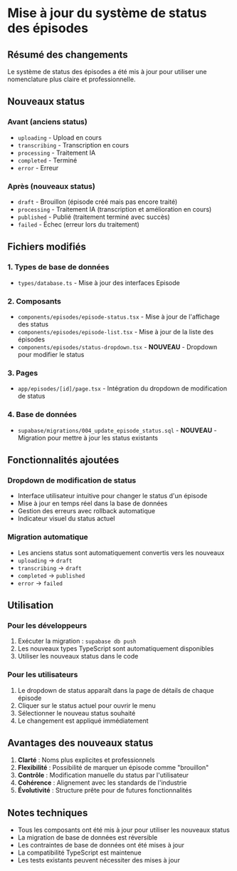 # Mise à jour du système de status des épisodes

## Résumé des changements

Le système de status des épisodes a été mis à jour pour utiliser une nomenclature plus claire et professionnelle.

## Nouveaux status

### Avant (anciens status)
- `uploading` - Upload en cours
- `transcribing` - Transcription en cours
- `processing` - Traitement IA
- `completed` - Terminé
- `error` - Erreur

### Après (nouveaux status)
- `draft` - Brouillon (épisode créé mais pas encore traité)
- `processing` - Traitement IA (transcription et amélioration en cours)
- `published` - Publié (traitement terminé avec succès)
- `failed` - Échec (erreur lors du traitement)

## Fichiers modifiés

### 1. Types de base de données
- `types/database.ts` - Mise à jour des interfaces Episode

### 2. Composants
- `components/episodes/episode-status.tsx` - Mise à jour de l'affichage des status
- `components/episodes/episode-list.tsx` - Mise à jour de la liste des épisodes
- `components/episodes/status-dropdown.tsx` - **NOUVEAU** - Dropdown pour modifier le status

### 3. Pages
- `app/episodes/[id]/page.tsx` - Intégration du dropdown de modification de status

### 4. Base de données
- `supabase/migrations/004_update_episode_status.sql` - **NOUVEAU** - Migration pour mettre à jour les status existants

## Fonctionnalités ajoutées

### Dropdown de modification de status
- Interface utilisateur intuitive pour changer le status d'un épisode
- Mise à jour en temps réel dans la base de données
- Gestion des erreurs avec rollback automatique
- Indicateur visuel du status actuel

### Migration automatique
- Les anciens status sont automatiquement convertis vers les nouveaux
- `uploading` → `draft`
- `transcribing` → `draft`
- `completed` → `published`
- `error` → `failed`

## Utilisation

### Pour les développeurs
1. Exécuter la migration : `supabase db push`
2. Les nouveaux types TypeScript sont automatiquement disponibles
3. Utiliser les nouveaux status dans le code

### Pour les utilisateurs
1. Le dropdown de status apparaît dans la page de détails de chaque épisode
2. Cliquer sur le status actuel pour ouvrir le menu
3. Sélectionner le nouveau status souhaité
4. Le changement est appliqué immédiatement

## Avantages des nouveaux status

1. **Clarté** : Noms plus explicites et professionnels
2. **Flexibilité** : Possibilité de marquer un épisode comme "brouillon"
3. **Contrôle** : Modification manuelle du status par l'utilisateur
4. **Cohérence** : Alignement avec les standards de l'industrie
5. **Évolutivité** : Structure prête pour de futures fonctionnalités

## Notes techniques

- Tous les composants ont été mis à jour pour utiliser les nouveaux status
- La migration de base de données est réversible
- Les contraintes de base de données ont été mises à jour
- La compatibilité TypeScript est maintenue
- Les tests existants peuvent nécessiter des mises à jour
